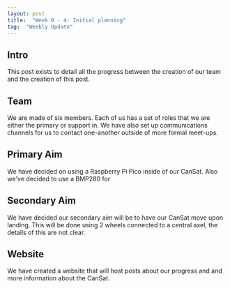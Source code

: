 ```yaml
---
layout: post
title:  "Week 0 - 4: Initial planning"
tag:  "Weekly Update"
---
```

## Intro
This post exists to detail all the progress between the creation of our team and the creation of this post.

## Team
We are made of six members. Each of us has a set of roles that we are either the primary or support in. We have also set up communications channels for us to contact one-another outside of more formal meet-ups.

## Primary Aim
We have decided on using a Raspberry Pi Pico inside of our CanSat. Also we've decided to use a BMP280 for 

## Secondary Aim
We have decided our secondary aim will be to have our CanSat move upon landing. This will be done using 2 wheels connected to a central axel, the details of this are not clear.

## Website
We have created a website that will host posts about our progress and and more information about the CanSat. 
